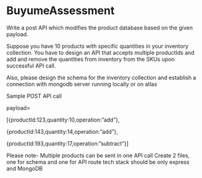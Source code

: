 # BuyumeAssessment
Write a post API which modifies the product database based on the given payload.

Suppose you have 10 products with specific quantities in your inventory collection. You have to design an API that accepts multiple productIds and add and remove the quantities from inventory from the SKUs upon successful API call.

Also, please design the schema for the inventory collection and establish a connection with mongodb server running locally or on atlas

Sample POST API call

payload=

[{productId:123,quantity:10,operation:”add”},

{productId:143,quantity:14,operation:”add”},

{productId:193,quantity:17,operation:”subtract”}]




Please note-
Multiple products can be sent in one API call
Create 2 files, one for schema and one for API route
tech stack should be only express and MongoDB
